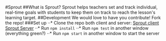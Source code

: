 #Sprout
##What is Sprout?
Sprout helps teachers set and track individual, real-time goals with students to keep them on track to reach the lesson's learning target.
##Development
We would love to have you contribute! Fork the repo!
###Set up
⋅⋅* Clone the repo both client and server: 
[Sprout client](https://github.com/thinkful-ei-emu/ZOMGPOW-Client)
[Sprout Server](https://github.com/thinkful-ei-emu/ZOMGPOW-Server)
⋅⋅* Run `npm install`
⋅⋅* Run `npm test` in another window (everything green?)
⋅⋅* Run `npm start` in another window to start the server


